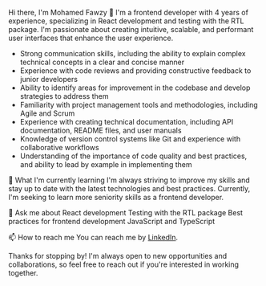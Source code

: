 Hi there, I'm Mohamed Fawzy 👋
I'm a frontend developer with 4 years of experience, specializing in React development and testing with the RTL package. I'm passionate about creating intuitive, scalable, and performant user interfaces that enhance the user experience.
- Strong communication skills, including the ability to explain complex technical concepts in a clear and concise manner
- Experience with code reviews and providing constructive feedback to junior developers
- Ability to identify areas for improvement in the codebase and develop strategies to address them
- Familiarity with project management tools and methodologies, including Agile and Scrum
- Experience with creating technical documentation, including API documentation, README files, and user manuals
- Knowledge of version control systems like Git and experience with collaborative workflows
- Understanding of the importance of code quality and best practices, and ability to lead by example in implementing them

🌱 What I'm currently learning
I'm always striving to improve my skills and stay up to date with the latest technologies and best practices. Currently, I'm seeking to learn more seniority skills as a frontend developer.

💬 Ask me about
React development
Testing with the RTL package
Best practices for frontend development
JavaScript and TypeScript

📫 How to reach me
You can reach me by [LinkedIn](https://www.linkedin.com/in/mo7amed-fawzy/).

Thanks for stopping by! I'm always open to new opportunities and collaborations, so feel free to reach out if you're interested in working together.
